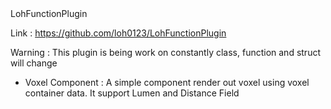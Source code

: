 <head>
  <meta name="google-site-verification" content="ZwHy4jY6Fkaxr4moJim8cgQGSk3a9VANpZgqMArWdpI" />
</head>

<body>
LohFunctionPlugin

Link : https://github.com/loh0123/LohFunctionPlugin

Warning : This plugin is being work on constantly class, function and struct will change

- Voxel Component : A simple component render out voxel using voxel container data. It support Lumen and Distance Field
</body>
